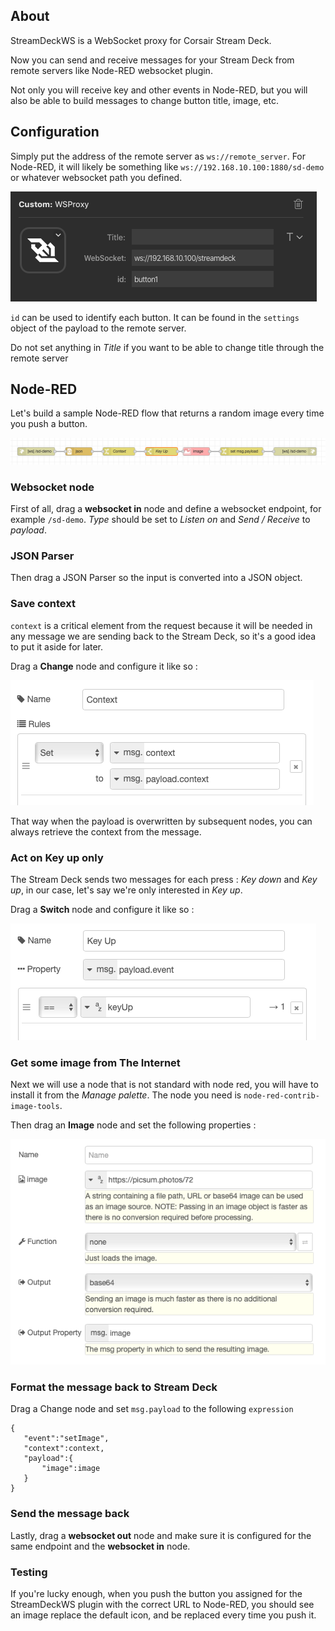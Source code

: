 ## About

StreamDeckWS is a WebSocket proxy for Corsair Stream Deck.

Now you can send and receive messages for your Stream Deck from remote servers
like Node-RED websocket plugin.

Not only you will receive key and other events in Node-RED, but you will also
be able to build messages to change button title, image, etc.

## Configuration

Simply put the address of the remote server as `ws://remote_server`. For Node-RED, it will likely be something like `ws://192.168.10.100:1880/sd-demo` or whatever websocket path you defined.

![screen1](doc/images/screen1.png)

`id` can be used to identify each button. It can be found in the `settings` object of the payload to the remote server.

Do not set anything in *Title* if you want to be able to change title through the remote server

## Node-RED

Let's build a sample Node-RED flow that returns a random image
every time you push a button.

![nodered1](doc/images/nodered1.png)

### Websocket node

First of all, drag a **websocket in** node and define a websocket endpoint, for example `/sd-demo`. *Type* should be set to *Listen on* and *Send / Receive* to *payload*.

### JSON Parser

Then drag a JSON Parser so the input is converted into a JSON object.

### Save context

`context` is a critical element from the request because it will be needed in
any message we are sending back to the Stream Deck, so it's a good idea to put
it aside for later.

Drag a **Change** node and configure it like so :

![nodered2](doc/images/nodered2.png)

That way when the payload is overwritten by subsequent nodes, you can always retrieve the context from the message.

### Act on Key up only

The Stream Deck sends two messages for each press : *Key down* and *Key up*, in our case, let's say we're only interested in *Key up*.

Drag a **Switch** node and configure it like so :

![nodered3](doc/images/nodered3.png)

### Get some image from The Internet

Next we will use a node that is not standard with node red, you will have to install it from the *Manage palette*. The node you need is `node-red-contrib-image-tools`.

Then drag an **Image** node and set the following properties :

![nodered4](doc/images/nodered4.png)

### Format the message back to Stream Deck

Drag a Change node and set `msg.payload` to the following `expression`

```
{
   "event":"setImage",
   "context":context,
   "payload":{
       "image":image
   }
}
```

### Send the message back

Lastly, drag a **websocket out** node and make sure it is configured for the same endpoint and the **websocket in** node.

### Testing

If you're lucky enough, when you push the button you assigned for the StreamDeckWS plugin with the correct URL to Node-RED, you should see an image replace the default icon, and be replaced every time you push it.